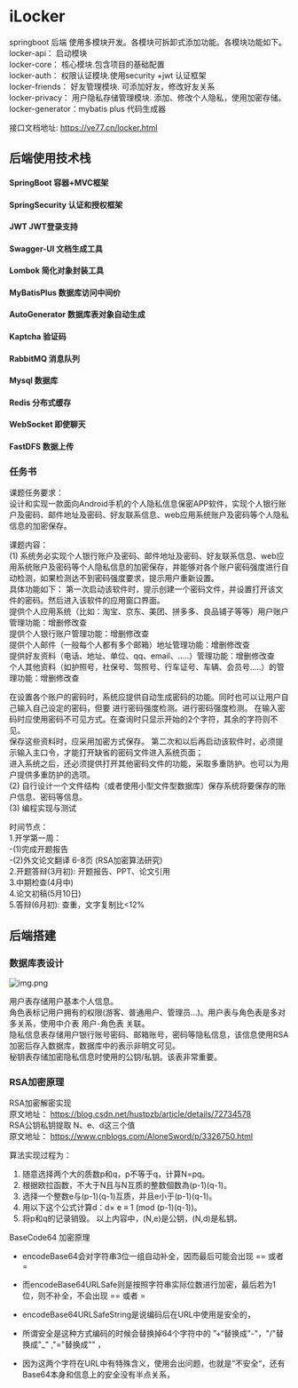 # iLocker

springboot 后端 使用多模块开发。各模块可拆卸式添加功能。各模块功能如下。  
locker-api： 启动模块  
locker-core： 核心模块.包含项目的基础配置  
locker-auth： 权限认证模块.使用security +jwt 认证框架  
locker-friends： 好友管理模块. 可添加好友，修改好友关系  
locker-privacy： 用户隐私存储管理模块. 添加、修改个人隐私，使用加密存储。  
locker-generator：mybatis plus 代码生成器  


接口文档地址:
https://ve77.cn/locker.html

## 后端使用技术栈
#### SpringBoot	    容器+MVC框架	  
#### SpringSecurity  认证和授权框架  
#### JWT	            JWT登录支持  
#### Swagger-UI	    文档生成工具  
#### Lombok	        简化对象封装工具  
#### MyBatisPlus	    数据库访问中间价  
#### AutoGenerator   数据库表对象自动生成
#### Kaptcha         验证码
#### RabbitMQ	    消息队列
#### Mysql           数据库
#### Redis	        分布式缓存  
#### WebSocket       即使聊天
#### FastDFS         数据上传
	
### 任务书
课题任务要求：  
设计和实现一款面向Android手机的个人隐私信息保密APP软件，实现个人银行账户及密码、邮件地址及密码、好友联系信息、web应用系统账户及密码等个人隐私信息的加密保存。  

课题内容：  
(1) 系统务必实现个人银行账户及密码、邮件地址及密码、好友联系信息、web应用系统账户及密码等个人隐私信息的加密保存，并能够对各个账户密码强度进行自动检测，如果检测达不到密码强度要求，提示用户重新设置。  
具体功能如下： 第一次启动该软件时，提示创建一个密码文件，并设置打开该文件的密码。然后进入该软件的应用窗口界面。  
提供个人应用系统（比如：淘宝、京东、美团、拼多多、良品铺子等等）用户账户管理功能：增删修改查  
提供个人银行账户管理功能：增删修改查  
提供个人邮件（一般每个人都有多个邮箱）地址管理功能：增删修改查  
提供好友资料（电话、地址、单位、qq、email、…..）管理功能：增删修改查  
个人其他资料（如护照号，社保号、驾照号、行车证号、车辆、会员号…..）的管理功能：增删修改查  

在设置各个账户的密码时，系统应提供自动生成密码的功能。同时也可以让用户自己输入自己设定的密码，但要
进行密码强度检测。进行密码强度检测。 在输入密码时应使用密码不可见方式。在查询时只显示开始的2个字符，其余的字符则不见。  
保存这些资料时，应采用加密方式保存。 第二次和以后再启动该软件时，必须提示输入主口令，才能打开缺省的密码文件进入系统页面；  
进入系统之后，还必须提供打开其他密码文件的功能，采取多重防护。也可以为用户提供多重防护的选项。    
(2) 自行设计一个文件结构（或者使用小型文件型数据库）保存系统将要保存的账户信息、密码等信息。  
(3) 编程实现与测试  

时间节点：  
1.开学第一周：  
-(1)完成开题报告  
-(2)外文论文翻译 6-8页 (RSA加密算法研究)  
2.开题答辩(3月初): 开题报告、PPT、论文引用  
3.中期检查(4月中)  
4.论文初稿(5月10日)  
5.答辩(6月初): 查重，文字复制比<12%  
##  后端搭建

###  数据库表设计
![img.png](img.png)

用户表存储用户基本个人信息。  
角色表标记用户拥有的权限(游客、普通用户、管理员...)。用户表与角色表是多对多关系，使用中介表 用户-角色表 关联。  
隐私信息表存储用户银行账号密码、邮箱账号，密码等隐私信息，该信息使用RSA加密后存入数据库，数据库中的表示非明文可见。  
秘钥表存储加密隐私信息时使用的公钥/私钥。该表非常重要。  

###  RSA加密原理
RSA加密解密实现  
原文地址： https://blog.csdn.net/hustpzb/article/details/72734578  
RSA公钥私钥提取 N、e、d这三个值  
原文地址： https://www.cnblogs.com/AloneSword/p/3326750.html  

算法实现过程为：  
1. 随意选择两个大的质数p和q，p不等于q，计算N=pq。  
2. 根据欧拉函数，不大于N且与N互质的整数個数為(p-1)(q-1)。  
3. 选择一个整数e与(p-1)(q-1)互质，并且e小于(p-1)(q-1)。  
4. 用以下这个公式计算d：d× e ≡ 1 (mod (p-1)(q-1))。   
5. 将p和q的记录销毁。 
以上内容中，(N,e)是公钥，(N,d)是私钥。  

BaseCode64 加密原理
* encodeBase64会对字符串3位一组自动补全，因而最后可能会出现 == 或者 =  
* 而encodeBase64URLSafe则是按照字符串实际位数进行加密，最后若为1位，则不补全，不会出现 == 或者 =  

* encodeBase64URLSafeString是说编码后在URL中使用是安全的，  
* 所谓安全是这种方式编码的时候会替换掉64个字符中的 ”+“替换成"-"，"/"替换成"_" ,"="替换成"" ，  
* 因为这两个字符在URL中有特殊含义，使用会出问题，也就是”不安全“，还有Base64本身和信息上的安全没有半点关系，  
